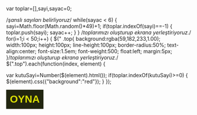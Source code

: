 var toplar=[],sayi,sayac=0;

/*şanslı sayıları belirliyoruz*/
while(sayac &lt; 6)
{
	sayi=Math.floor(Math.random()*49)+1;
	if(toplar.indexOf(sayi)==-1)
	{
		toplar.push(sayi);
		sayac++;
	}
}
/*toplarımızı oluşturup ekrana yerleştiriyoruz.*/
for(i=1;i &lt; 50;i++)
{
	$("
  .top{
  	background:rgba(59,182,233,1.00);
  	width:100px;
  	height:100px;
  	line-height:100px;
  	border-radius:50%;
  	text-align:center;
  	font-size:1.5em;
  	font-weight:500;
  	float:left;
  	margin:5px;
  }/*toplarımızı oluşturup ekrana yerleştiriyoruz.*/
$(".top").each(function(index, element) {

   var kutuSayi=Number($(element).html());
   if(toplar.indexOf(kutuSayi)&gt;=0)
   {
   		$(element).css({"background":"red"});
   }
});
<!doctype html>
<html>
<head>
<meta charset="utf-8"/>
<title>ŞANS TOPU</title>
<style>
.top{
	background:rgba(59,182,233,1.00);
	width:100px;
	height:100px;
	line-height:100px;
	border-radius:50%;
	text-align:center;
	font-size:1.5em;
	font-weight:500;
	float:left;
	margin:5px;
}


</style>
</head>

<body>

<script src="https://code.jquery.com/jquery-1.12.1.min.js"></script>
<script>
/*sayıların belirlenmesi için gerekli global değişkenlerin tanımlanması*/
var toplar=[],sayi,sayac=0;

/*şanslı sayıları belirliyoruz*/
while(sayac < 6)
{
	sayi=Math.floor(Math.random()*49)+1;
	if(toplar.indexOf(sayi)==-1)
	{
		toplar.push(sayi);
		sayac++;
	}
}

/*toplarımızı oluşturup ekrana yerleştiriyoruz.*/
for(i=1;i < 50;i++)
{
	$("<div class='top'>").appendTo($("body")).html(i);
}

$(".top").each(function(index, element) {

   var kutuSayi=Number($(element).html());
   if(toplar.indexOf(kutuSayi)>=0)
   {
   		$(element).css({"background":"red"});
   }
});

</script>



</body>
</html><!doctype html>
<html>
<head>
<meta charset="utf-8">
<title>ŞANS TOPU</title>
<style>
.top{
	background:rgba(59,182,233,1.00);
	width:100px;
	height:100px;
	line-height:100px;
	border-radius:50%;
	text-align:center;
	font-size:1.5em;
	font-weight:500;
	float:left;
	margin:5px;
}
button{
background:rgba(33,37,15,1.00);
font-weight:bold;
font-size:2em;
color:#D8DD05;
padding:10px;
border:none;
}

</style>
</head>

<body>
<button>OYNA</button>
<div style="clear:both"></div>
<script src="https://code.jquery.com/jquery-1.12.1.min.js"></script>
<script>
//sayisalOyna fonksiyonunu çağırıyoruz.
$("button").click(sayisalOyna);

/*toplarımızı oluşturup ekrana yerleştiriyoruz.*/
for(i=1;i<50;i++)
{
	$("<div class='top'>").appendTo($("body")).html(i);
}


function sayisalOyna(){
/*sayıların belirlenmesi için gerekli global değişkenlerin tanımlanması*/
var toplar=[],sayi,sayac=0;

/*şanslı sayıları belirliyoruz*/
while(sayac<6)
{
	sayi=Math.floor(Math.random()*49)+1;
	if(toplar.indexOf(sayi)==-1)
	{
		toplar.push(sayi);
		sayac++;
	}
}
/*arkaplanı ilk rengi ile boyuyoruz. ikinci ve diğer tıklamalar için önemli*/
$(".top").css({"background":"rgba(59,182,233,1.00)"});

$(".top").each(function(index, element) {

   var kutuSayi=Number($(element).html());
   if(toplar.indexOf(kutuSayi)>=0)
   {
   		$(element).css({"background":"red"});
   }
});

}
</script>



</body>
</html>
